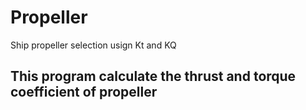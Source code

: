 # Propeller
Ship propeller selection usign Kt and KQ

## This program calculate the thrust and torque coefficient of propeller
